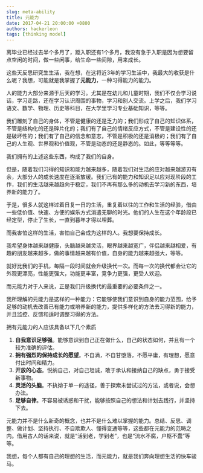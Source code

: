 ```yaml
---
slug: meta-ability
title: 元能力
date: 2017-04-21 20:00:00 +0800
authors: hackerleon
tags: [thinking model]
---
```


离毕业已经过去半个多月了，距入职还有1个多月，我没有急于入职是因为想要留点空闲的时间，做一些闲事，给生命一些间隙，用来成长。

<!--truncate-->

这些天反思研究生生活，我在想，在这将近3年的学习生活中，我最大的收获是什么呢？我想，可能就是我掌握了**元能力**，一种习得能力的能力。

人的能力大部分来源于后天的学习。尤其是在幼儿和儿童时期，我们不仅会学习说话，学习走路，还在学习认识周围的事物，学习和别人交流。上学之后，我们学习语文、数学、物理、历史等科目，在大学里学习专业基础知识，等等。

我们雕刻了自己的身体，不管是健康的还是乏力的；我们形成了自己的知识体系，不管是结构化的还是碎片化的；我们有了自己的情绪反应方式，不管是建设性的还是破坏性的；我们有了自己的信念和意志，不管是积极的还是消极的；我们有了自己的人生观、世界观和价值观，不管是动态的还是静态的。如此，等等等等。

我们拥有的上述这些东西，构成了我们的自身。

但是，随着我们习得的知识和能力越来越多，随着我们对生活的应对越来越游刃有余，大部分人的成长速度在逐渐放缓。我们已有的能力和知识足以应对现阶段的工作，我们的生活越来越趋向于稳定，我们不再有那么多的动机去学习新的东西，培养新的能力了。

于是，很多人就这样过着日复一日的生活，重复着以往的工作和生活的经验，借由一些低价值、快速、方便的娱乐方式消遣无聊的时光。他们的人生在这个年龄段已经定型，停止了生长，一直到暮年才得以埋葬。

而我害怕这样的生活，害怕自己会成为这样的人。我想要保持成长。

我希望身体越来越健康，头脑越来越灵活，眼界越来越宽广，伴侣越来越相爱，有趣的朋友越来越多，做的事情越来越有价值，自身的能力越来越强大，等等。

就好比我们的手机，每隔一段时间就会升级换代一次。而每一次的换代都会让它的外观更漂亮，性能更强大，功能更丰富，竞争力更强，更受人欢迎。

而元能力对于人来说，正是我们升级换代的最重要的必要条件之一。

我所理解的元能力是这样的一种能力：它能够使我们意识到自身的能力范围，给予足够的动机去改善已有能力或培养新的能力，提供多样化的方法去习得新的能力，并且监控、反馈和适时调整习得的方法。

拥有元能力的人应该具备以下几个素质

 1. **自我意识足够强**。能够意识到自己正在做什么，自己的状态如何，并且有一个较为准确的评估。
 2. **拥有强烈的保持成长的愿望**。不自满，不自甘堕落，不愿平庸，有理想，愿意付出时间和精力。
 3. **开放的心态**。悦纳自己，对自己坦诚，敢于承认和接纳自己的缺点，勇于接受新事物。
 4. **灵活的头脑**。不执拗于单一的途径，善于探索未尝试过的方法，或者说，会想办法。
 5. **足够自律**。不容易被诱惑和干扰，能够按照自己的想法和计划去践行，并坚持下去。

元能力并不是什么新奇的概念，也并不是什么难以掌握的能力。总结、反思、调整、做计划、坚持执行、不自欺欺人、懂得变通等等，这些都在元能力的范畴之内。借用古人的话来说，就是“活到老，学到老”，也是“流水不腐，户枢不蠹”等等。

我想，每个人都有自己的理想的生活，而元能力，就是我们奔向理想生活的快车骏马。
